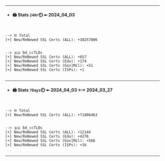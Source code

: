 

---
- #### 🖨️ **Stats** `24Hr`⏲️ ➼ 2024_04_03
```console


--> 🌐 Total
[+] New/ReNewed SSL Certs (ALL): +10257806


--> 🇧🇩 bd_ccTLDs
[+] New/ReNewed SSL Certs (ALL): +657
[+] New/ReNewed SSL Certs (Edu): +174
[+] New/ReNewed SSL Certs (Gov|Mil): +51
[+] New/ReNewed SSL Certs (ISPs): +1


```

---
- #### 🖨️ **Stats** `7Days`⏲️ ➼ 2024_04_03 <--> 2024_03_27
```console


--> 🌐 Total
[+] New/ReNewed SSL Certs (ALL): +71806463


--> 🇧🇩 bd_ccTLDs
[+] New/ReNewed SSL Certs (ALL): +12144
[+] New/ReNewed SSL Certs (Edu): +4276
[+] New/ReNewed SSL Certs (Gov|Mil): +566
[+] New/ReNewed SSL Certs (ISPs): +16


```

---

